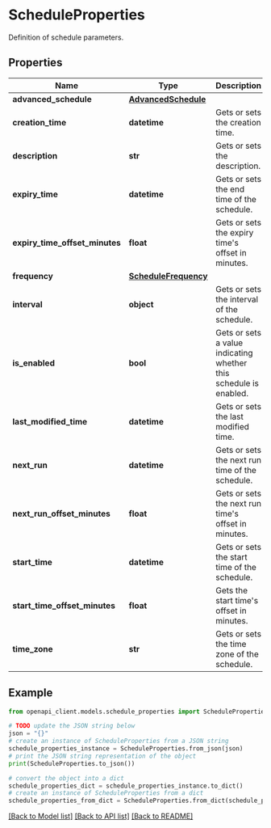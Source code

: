 # ScheduleProperties

Definition of schedule parameters.

## Properties

Name | Type | Description | Notes
------------ | ------------- | ------------- | -------------
**advanced_schedule** | [**AdvancedSchedule**](AdvancedSchedule.md) |  | [optional] 
**creation_time** | **datetime** | Gets or sets the creation time. | [optional] 
**description** | **str** | Gets or sets the description. | [optional] 
**expiry_time** | **datetime** | Gets or sets the end time of the schedule. | [optional] 
**expiry_time_offset_minutes** | **float** | Gets or sets the expiry time&#39;s offset in minutes. | [optional] 
**frequency** | [**ScheduleFrequency**](ScheduleFrequency.md) |  | [optional] 
**interval** | **object** | Gets or sets the interval of the schedule. | [optional] 
**is_enabled** | **bool** | Gets or sets a value indicating whether this schedule is enabled. | [optional] [default to False]
**last_modified_time** | **datetime** | Gets or sets the last modified time. | [optional] 
**next_run** | **datetime** | Gets or sets the next run time of the schedule. | [optional] 
**next_run_offset_minutes** | **float** | Gets or sets the next run time&#39;s offset in minutes. | [optional] 
**start_time** | **datetime** | Gets or sets the start time of the schedule. | [optional] 
**start_time_offset_minutes** | **float** | Gets the start time&#39;s offset in minutes. | [optional] [readonly] 
**time_zone** | **str** | Gets or sets the time zone of the schedule. | [optional] 

## Example

```python
from openapi_client.models.schedule_properties import ScheduleProperties

# TODO update the JSON string below
json = "{}"
# create an instance of ScheduleProperties from a JSON string
schedule_properties_instance = ScheduleProperties.from_json(json)
# print the JSON string representation of the object
print(ScheduleProperties.to_json())

# convert the object into a dict
schedule_properties_dict = schedule_properties_instance.to_dict()
# create an instance of ScheduleProperties from a dict
schedule_properties_from_dict = ScheduleProperties.from_dict(schedule_properties_dict)
```
[[Back to Model list]](../README.md#documentation-for-models) [[Back to API list]](../README.md#documentation-for-api-endpoints) [[Back to README]](../README.md)


